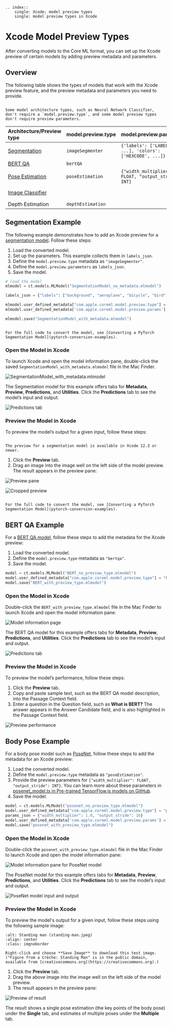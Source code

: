 ```{eval-rst}
.. index:: 
    single: Xcode; model preview types
    single: model preview types in Xcode
```

# Xcode Model Preview Types

After converting models to the Core ML format, you can set up the Xcode preview of certain models by adding preview metadata and parameters.

## Overview

The following table shows the types of models that work with the Xcode preview feature, and the preview metadata and parameters you need to provide.

```{note}

Some model architecture types, such as Neural Network Classifier, don't require a `model.preview.type`, and some model preview types don't require preview parameters.
```

| Architecture/Preview type                                                      | model.preview.type | model.preview.parameters                                 | Input      | Output       |
| :----------------------------------------------------------------------------- | :----------------- | :------------------------------------------------------- | :--------- | :----------- |
| [Segmentation](#segmentation-example)                                          | `imageSegmenter`   | `{'labels': ['LABEL', ...], 'colors': ['HEXCODE', ...]}` | Image      | MultiArray   |
| [BERT QA](#bert-qa-example)                                                    | `bertQA`           |                                                          | MultiArray | MultiArray   |
| [Pose Estimation](#body-pose-example)                                          | `poseEstimation`   | `{"width_multiplier": FLOAT, "output_stride": INT}`      | Image      | MultiArray   |
| [Image Classifier](https://coremltools.readme.io/docs/introductory-quickstart) |                    |                                                          | Image      | Dict, string |
| Depth Estimation                                                               | `depthEstimation`  |                                                          | Image      | MultiArray   |

## Segmentation Example

The following example demonstrates how to add an Xcode preview for a [segmentation model](https://pytorch.org/hub/pytorch_vision_deeplabv3_resnet101/ "DeepLabV3 model with a ResNet-101 backbone"). Follow these steps:

1. Load the converted model.
2. Set up the parameters. This example collects them in `labels_json`.
3. Define the `model.preview.type` metadata as `"imageSegmenter"`.
4. Define the `model.preview.parameters` as `labels_json`.
5. Save the model.

```python
# load the model
mlmodel = ct.models.MLModel("SegmentationModel_no_metadata.mlmodel")

labels_json = {"labels": ["background", "aeroplane", "bicycle", "bird", "board", "bottle", "bus", "car", "cat", "chair", "cow", "diningTable", "dog", "horse", "motorbike", "person", "pottedPlant", "sheep", "sofa", "train", "tvOrMonitor"]}

mlmodel.user_defined_metadata["com.apple.coreml.model.preview.type"] = "imageSegmenter"
mlmodel.user_defined_metadata['com.apple.coreml.model.preview.params'] = json.dumps(labels_json)

mlmodel.save("SegmentationModel_with_metadata.mlmodel")
```

```{note}

For the full code to convert the model, see [Converting a PyTorch Segmentation Model](pytorch-conversion-examples).
```

### Open the Model in Xcode

To launch Xcode and open the model information pane, double-click the saved `SegmentationModel_with_metadata.mlmodel` file in the Mac Finder.

![SegmentationModel_with_metadata.mlmodel](images/xcode-segment-metadata3.png)

The Segmentation model for this example offers tabs for **Metadata**, **Preview**, **Predictions**, and **Utilities**. Click the **Predictions** tab to see the model’s input and output.

![Predictions tab](images/xcode-quickstart6-model-predictions2.png)


### Preview the Model in Xcode

To preview the model’s output for a given input, follow these steps:

```{note}

The preview for a segmentation model is available in Xcode 12.3 or newer.
```

1. Click the **Preview** tab.
2. Drag an image into the image well on the left side of the model preview. The result appears in the preview pane:

![Preview pane](images/xcode-deeplab-model5-preview-drag.png)
    
![Cropped preview](images/xcode-segment-preview2-crop.png)

```{note}

For the full code to convert the model, see [Converting a PyTorch Segmentation Model](pytorch-conversion-examples).
```

## BERT QA Example

For a [BERT QA model](https://developer.apple.com/machine-learning/models/#text), follow these steps to add the metadata for the Xcode preview:

1. Load the converted model.
2. Define the `model.preview.type` metadata as `"bertqa"`.
3. Save the model.

```python
model = ct.models.MLModel("BERT_no_preview_type.mlmodel")
model.user_defined_metadata["com.apple.coreml.model.preview.type"] = "bertQA"
model.save("BERT_with_preview_type.mlmodel")
```

### Open the Model in Xcode

Double-click the `BERT_with_preview_type.mlmodel` file in the Mac Finder to launch Xcode and open the model information pane:

![Model information page](images/xcode_bert_model_preview1.png)

The BERT QA model for this example offers tabs for **Metadata**, **Preview**, **Predictions**, and **Utilities**. Click the **Predictions** tab to see the model’s input and output.

![Predictions tab](images/xcode_bert_model_preview2_prediction.png)


### Preview the Model in Xcode

To preview the model’s performance, follow these steps:

1. Click the **Preview** tab.
2. Copy and paste sample text, such as the BERT QA model description, into the Passage Context field.
3. Enter a question in the Question field, such as **What is BERT?** The answer appears in the Answer Candidate field, and is also highlighted in the Passage Context field.

![Preview performance](images/xcode_bert_model_preview3_preview.png)


## Body Pose Example

For a body pose model such as [PoseNet](https://developer.apple.com/documentation/coreml/detecting_human_body_poses_in_an_image?language=objc), follow these steps to add the metadata for an Xcode preview:

1. Load the converted model.
2. Define the `model.preview.type` metadata as `"poseEstimation"`.
3. Provide the preview parameters for `{"width_multiplier": FLOAT, "output_stride": INT}`. You can learn more about these parameters in [posenet_model.ts in Pre-trained TensorFlow.js models on GitHub](https://github.com/tensorflow/tfjs-models/blob/master/posenet/src/posenet_model.ts "tfjs-models/posenet/src/posenet_model.ts").
4. Save the model.

```python
model = ct.models.MLModel("posenet_no_preview_type.mlmodel") 
model.user_defined_metadata["com.apple.coreml.model.preview.type"] = "poseEstimation"
params_json = {"width_multiplier": 1.0, "output_stride": 16}
model.user_defined_metadata['com.apple.coreml.model.preview.params'] = json.dumps(params_json)
model.save("posenet_with_preview_type.mlmodel")
```

### Open the Model in Xcode

Double-click the `posenet_with_preview_type.mlmodel` file in the Mac Finder to launch Xcode and open the model information pane:

![Model information pane for PoseNet model](images/xcode-bodypose-posenet-metadata.png)

The PoseNet model for this example offers tabs for **Metadata**, **Preview**, **Predictions**, and **Utilities**. Click the **Predictions** tab to see the model’s input and output.

![PoseNet model input and output](images/xcode-bodypose-posenet-predictions.png)


### Preview the Model in Xcode

To preview the model's output for a given input, follow these steps using the following sample image:

```{figure} images/standing-man.jpeg
:alt: Standing man (standing-man.jpeg)
:align: center
:class: imgnoborder

Right-click and choose **Save Image** to download this test image. ("Figure from a Crèche: Standing Man" is in the public domain, available from [creativecommons.org](https://creativecommons.org).)
```

1. Click the **Preview** tab.
2. Drag the above image into the image well on the left side of the model preview.
3. The result appears in the preview pane:

![Preview of result](images/xcode-bodypose-posenet-preview.png)

The result shows a single pose estimation (the key points of the body pose) under the **Single** tab, and estimates of multiple poses under the **Multiple** tab.

